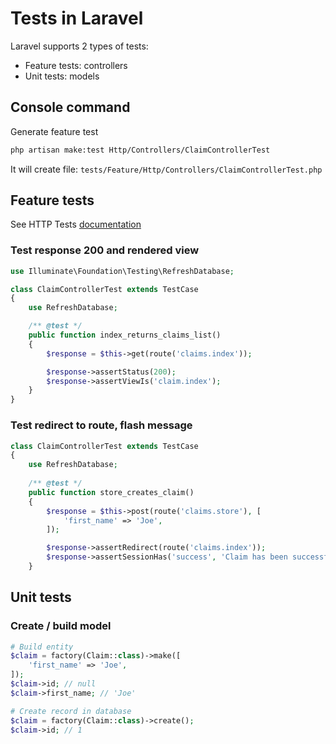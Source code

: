 # Tests in Laravel

Laravel supports 2 types of tests:

- Feature tests: controllers
- Unit tests: models

## Console command

Generate feature test

```bash
php artisan make:test Http/Controllers/ClaimControllerTest
```
It will create file: `tests/Feature/Http/Controllers/ClaimControllerTest.php`

## Feature tests

See HTTP Tests [documentation](https://laravel.com/docs/master/http-tests)

### Test response 200 and rendered view

```php
use Illuminate\Foundation\Testing\RefreshDatabase;

class ClaimControllerTest extends TestCase
{
    use RefreshDatabase;

    /** @test */
    public function index_returns_claims_list()
    {
        $response = $this->get(route('claims.index'));

        $response->assertStatus(200);
        $response->assertViewIs('claim.index');
    }
}
```

### Test redirect to route, flash message

```php
class ClaimControllerTest extends TestCase
{
    use RefreshDatabase;
    
    /** @test */
    public function store_creates_claim()
    {
        $response = $this->post(route('claims.store'), [
            'first_name' => 'Joe',
        ]);

        $response->assertRedirect(route('claims.index'));
        $response->assertSessionHas('success', 'Claim has been successfully created');
    }
```

## Unit tests

### Create / build model

```php
# Build entity
$claim = factory(Claim::class)->make([
    'first_name' => 'Joe',
]);
$claim->id; // null
$claim->first_name; // 'Joe'

# Create record in database
$claim = factory(Claim::class)->create();
$claim->id; // 1
```
